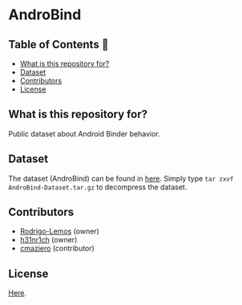 # AndroBind #

## Table of Contents :floppy_disk: ##

- [What is this repository for?](#What-is-this-repository-for?)
- [Dataset](#Dataset)
- [Contributors](#Contributors)
- [License](#License)

## What is this repository for? ##

Public dataset about Android Binder behavior.

## Dataset ##

The dataset (AndroBind) can be found in [here](AndroBind-Dataset.tar.gz). Simply type `tar zxvf AndroBind-Dataset.tar.gz` to decompress the dataset.

## Contributors ## 

* [Rodrigo-Lemos](https://github.com/Rodrigo-Lemos) (owner)
* [h31nr1ch](https://github.com/h31nr1ch) (owner)
* [cmaziero](https://github.com/cmaziero) (contributor)

## License ##

[Here](LICENSE).
